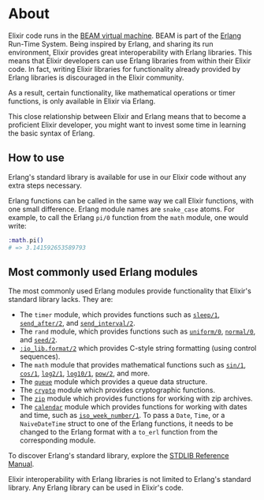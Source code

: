 # About

Elixir code runs in the [BEAM virtual machine][beam]. BEAM is part of the [Erlang][erlang] Run-Time System. Being inspired by Erlang, and sharing its run environment, Elixir provides great interoperability with Erlang libraries. This means that Elixir developers can use Erlang libraries from within their Elixir code. In fact, writing Elixir libraries for functionality already provided by Erlang libraries is discouraged in the Elixir community.

As a result, certain functionality, like mathematical operations or timer functions, is only available in Elixir via Erlang.

This close relationship between Elixir and Erlang means that to become a proficient Elixir developer, you might want to invest some time in learning the basic syntax of Erlang.

## How to use

Erlang's standard library is available for use in our Elixir code without any extra steps necessary.

Erlang functions can be called in the same way we call Elixir functions, with one small difference. Erlang module names are `snake_case` atoms. For example, to call the Erlang `pi/0` function from the `math` module, one would write:

```elixir
:math.pi()
# => 3.141592653589793
```

## Most commonly used Erlang modules

The most commonly used Erlang modules provide functionality that Elixir's standard library lacks. They are:

- The `timer` module, which provides functions such as [`sleep/1`][erl-timer-sleep], [`send_after/2`][erl-timer-send-after], and [`send_interval/2`][erl-timer-send-interval].
- The `rand` module, which provides functions such as [`uniform/0`][erl-rand-uniform], [`normal/0`][erl-rand-normal], and [`seed/2`][erl-rand-seed-2].
- [`:io_lib.format/2`][erl-io-lib-format] which provides C-style string formatting (using control sequences).
- The `math` module that provides mathematical functions such as [`sin/1`][erl-math-sin], [`cos/1`][erl-math-cos], [`log2/1`][erl-math-log2], [`log10/1`][erl-math-log10], [`pow/2`][erl-math-pow], and more.
- The [`queue`][erl-queue] module which provides a queue data structure.
- The [`crypto`][erl-crypto] module which provides cryptographic functions.
- The [`zip`][erl-zip] module which provides functions for working with zip archives.
- The [`calendar`][erl-calendar] module which provides functions for working with dates and time, such as [`iso_week_number/1`][erl-calendar-iso-week-number]. To pass a `Date`, `Time`, or a `NaiveDateTime` struct to one of the Erlang functions, it needs to be changed to the Erlang format with a `to_erl` function from the corresponding module.

To discover Erlang's standard library, explore the [STDLIB Reference Manual][erl-stdlib-ref].

Elixir interoperability with Erlang libraries is not limited to Erlang's standard library. Any Erlang library can be used in Elixir's code.

[erlang]: https://en.wikipedia.org/wiki/Erlang_(programming_language)
[beam]: https://en.wikipedia.org/wiki/BEAM_(Erlang_virtual_machine)
[erl-stdlib-ref]: https://www.erlang.org/doc/apps/stdlib/index.html
[erl-timer-sleep]: https://www.erlang.org/doc/man/timer.html#sleep-1
[erl-timer-send-after]: https://www.erlang.org/doc/man/timer.html#send_after-2
[erl-timer-send-interval]: https://www.erlang.org/doc/man/timer.html#send_interval-2
[erl-rand-uniform]: https://www.erlang.org/doc/man/rand.html#uniform-0
[erl-rand-normal]: https://www.erlang.org/doc/man/rand.html#normal-0
[erl-rand-seed-2]: https://www.erlang.org/doc/man/rand.html#seed-2
[erl-io-lib-format]: https://www.erlang.org/doc/man/io_lib.html#format-2
[erl-math-sin]: https://www.erlang.org/doc/man/math.html#sin-1
[erl-math-cos]: https://www.erlang.org/doc/man/math.html#cos-1
[erl-math-log2]: https://www.erlang.org/doc/man/math.html#log2-1
[erl-math-log10]: https://www.erlang.org/doc/man/math.html#log10-1
[erl-math-pow]: https://www.erlang.org/doc/man/math.html#pow-2
[erl-queue]: https://www.erlang.org/doc/man/queue.html
[erl-crypto]: https://www.erlang.org/doc/man/crypto.html
[erl-zip]: https://www.erlang.org/doc/man/zip.html
[erl-calendar]: https://www.erlang.org/doc/man/calendar.html
[erl-calendar-iso-week-number]: https://www.erlang.org/doc/man/calendar.html#iso_week_number-1
